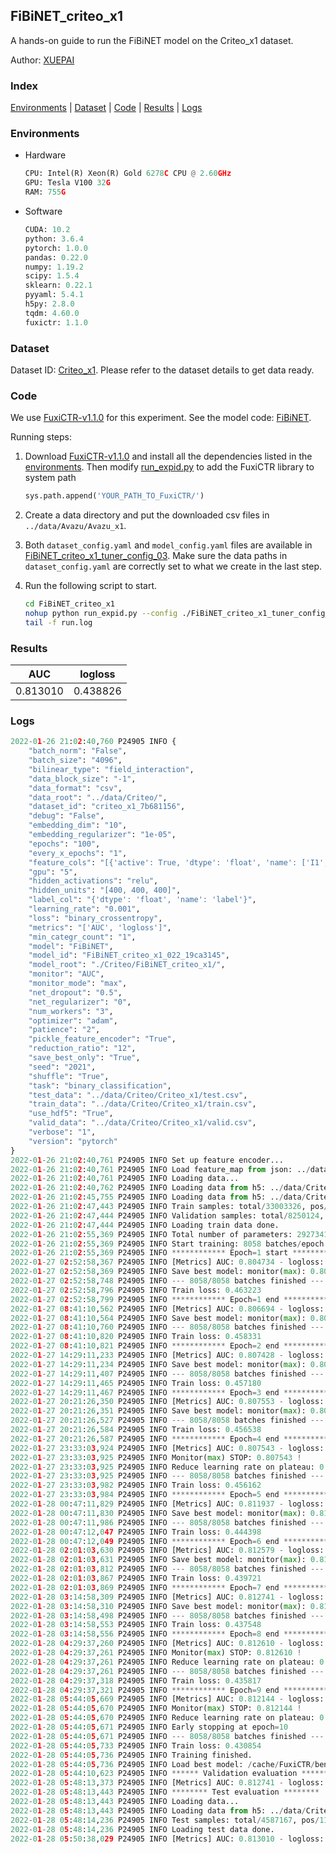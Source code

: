 ## FiBiNET_criteo_x1

A hands-on guide to run the FiBiNET model on the Criteo_x1 dataset.

Author: [XUEPAI](https://github.com/xue-pai)

### Index
[Environments](#Environments) | [Dataset](#Dataset) | [Code](#Code) | [Results](#Results) | [Logs](#Logs)

### Environments
+ Hardware

  ```python
  CPU: Intel(R) Xeon(R) Gold 6278C CPU @ 2.60GHz
  GPU: Tesla V100 32G
  RAM: 755G

  ```

+ Software

  ```python
  CUDA: 10.2
  python: 3.6.4
  pytorch: 1.0.0
  pandas: 0.22.0
  numpy: 1.19.2
  scipy: 1.5.4
  sklearn: 0.22.1
  pyyaml: 5.4.1
  h5py: 2.8.0
  tqdm: 4.60.0
  fuxictr: 1.1.0

  ```

### Dataset
Dataset ID: [Criteo_x1](https://github.com/openbenchmark/BARS/blob/master/ctr_prediction/datasets/Criteo/README.md#Criteo_x1). Please refer to the dataset details to get data ready.

### Code

We use [FuxiCTR-v1.1.0](https://github.com/xue-pai/FuxiCTR/tree/v1.1.0) for this experiment. See the model code: [FiBiNET](https://github.com/xue-pai/FuxiCTR/blob/v1.1.0/fuxictr/pytorch/models/FiBiNET.py).

Running steps:

1. Download [FuxiCTR-v1.1.0](https://github.com/xue-pai/FuxiCTR/archive/refs/tags/v1.1.0.zip) and install all the dependencies listed in the [environments](#environments). Then modify [run_expid.py](./run_expid.py#L5) to add the FuxiCTR library to system path
    
    ```python
    sys.path.append('YOUR_PATH_TO_FuxiCTR/')
    ```

2. Create a data directory and put the downloaded csv files in `../data/Avazu/Avazu_x1`.

3. Both `dataset_config.yaml` and `model_config.yaml` files are available in [FiBiNET_criteo_x1_tuner_config_03](./FiBiNET_criteo_x1_tuner_config_03). Make sure the data paths in `dataset_config.yaml` are correctly set to what we create in the last step.

4. Run the following script to start.

    ```bash
    cd FiBiNET_criteo_x1
    nohup python run_expid.py --config ./FiBiNET_criteo_x1_tuner_config_03 --expid FiBiNET_criteo_x1_022_19ca3145 --gpu 0 > run.log &
    tail -f run.log
    ```

### Results

| AUC | logloss  |
|:--------------------:|:--------------------:|
| 0.813010 | 0.438826  |


### Logs
```python
2022-01-26 21:02:40,760 P24905 INFO {
    "batch_norm": "False",
    "batch_size": "4096",
    "bilinear_type": "field_interaction",
    "data_block_size": "-1",
    "data_format": "csv",
    "data_root": "../data/Criteo/",
    "dataset_id": "criteo_x1_7b681156",
    "debug": "False",
    "embedding_dim": "10",
    "embedding_regularizer": "1e-05",
    "epochs": "100",
    "every_x_epochs": "1",
    "feature_cols": "[{'active': True, 'dtype': 'float', 'name': ['I1', 'I2', 'I3', 'I4', 'I5', 'I6', 'I7', 'I8', 'I9', 'I10', 'I11', 'I12', 'I13'], 'type': 'numeric'}, {'active': True, 'dtype': 'float', 'name': ['C1', 'C2', 'C3', 'C4', 'C5', 'C6', 'C7', 'C8', 'C9', 'C10', 'C11', 'C12', 'C13', 'C14', 'C15', 'C16', 'C17', 'C18', 'C19', 'C20', 'C21', 'C22', 'C23', 'C24', 'C25', 'C26'], 'type': 'categorical'}]",
    "gpu": "5",
    "hidden_activations": "relu",
    "hidden_units": "[400, 400, 400]",
    "label_col": "{'dtype': 'float', 'name': 'label'}",
    "learning_rate": "0.001",
    "loss": "binary_crossentropy",
    "metrics": "['AUC', 'logloss']",
    "min_categr_count": "1",
    "model": "FiBiNET",
    "model_id": "FiBiNET_criteo_x1_022_19ca3145",
    "model_root": "./Criteo/FiBiNET_criteo_x1/",
    "monitor": "AUC",
    "monitor_mode": "max",
    "net_dropout": "0.5",
    "net_regularizer": "0",
    "num_workers": "3",
    "optimizer": "adam",
    "patience": "2",
    "pickle_feature_encoder": "True",
    "reduction_ratio": "12",
    "save_best_only": "True",
    "seed": "2021",
    "shuffle": "True",
    "task": "binary_classification",
    "test_data": "../data/Criteo/Criteo_x1/test.csv",
    "train_data": "../data/Criteo/Criteo_x1/train.csv",
    "use_hdf5": "True",
    "valid_data": "../data/Criteo/Criteo_x1/valid.csv",
    "verbose": "1",
    "version": "pytorch"
}
2022-01-26 21:02:40,761 P24905 INFO Set up feature encoder...
2022-01-26 21:02:40,761 P24905 INFO Load feature_map from json: ../data/Criteo/criteo_x1_7b681156/feature_map.json
2022-01-26 21:02:40,761 P24905 INFO Loading data...
2022-01-26 21:02:40,762 P24905 INFO Loading data from h5: ../data/Criteo/criteo_x1_7b681156/train.h5
2022-01-26 21:02:45,755 P24905 INFO Loading data from h5: ../data/Criteo/criteo_x1_7b681156/valid.h5
2022-01-26 21:02:47,443 P24905 INFO Train samples: total/33003326, pos/8456369, neg/24546957, ratio/25.62%, blocks/1
2022-01-26 21:02:47,444 P24905 INFO Validation samples: total/8250124, pos/2114300, neg/6135824, ratio/25.63%, blocks/1
2022-01-26 21:02:47,444 P24905 INFO Loading train data done.
2022-01-26 21:02:55,369 P24905 INFO Total number of parameters: 29273411.
2022-01-26 21:02:55,369 P24905 INFO Start training: 8058 batches/epoch
2022-01-26 21:02:55,369 P24905 INFO ************ Epoch=1 start ************
2022-01-27 02:52:58,367 P24905 INFO [Metrics] AUC: 0.804734 - logloss: 0.446802
2022-01-27 02:52:58,369 P24905 INFO Save best model: monitor(max): 0.804734
2022-01-27 02:52:58,748 P24905 INFO --- 8058/8058 batches finished ---
2022-01-27 02:52:58,796 P24905 INFO Train loss: 0.463223
2022-01-27 02:52:58,799 P24905 INFO ************ Epoch=1 end ************
2022-01-27 08:41:10,562 P24905 INFO [Metrics] AUC: 0.806694 - logloss: 0.444863
2022-01-27 08:41:10,564 P24905 INFO Save best model: monitor(max): 0.806694
2022-01-27 08:41:10,760 P24905 INFO --- 8058/8058 batches finished ---
2022-01-27 08:41:10,820 P24905 INFO Train loss: 0.458331
2022-01-27 08:41:10,821 P24905 INFO ************ Epoch=2 end ************
2022-01-27 14:29:11,233 P24905 INFO [Metrics] AUC: 0.807428 - logloss: 0.444110
2022-01-27 14:29:11,234 P24905 INFO Save best model: monitor(max): 0.807428
2022-01-27 14:29:11,407 P24905 INFO --- 8058/8058 batches finished ---
2022-01-27 14:29:11,465 P24905 INFO Train loss: 0.457180
2022-01-27 14:29:11,467 P24905 INFO ************ Epoch=3 end ************
2022-01-27 20:21:26,350 P24905 INFO [Metrics] AUC: 0.807553 - logloss: 0.444230
2022-01-27 20:21:26,351 P24905 INFO Save best model: monitor(max): 0.807553
2022-01-27 20:21:26,527 P24905 INFO --- 8058/8058 batches finished ---
2022-01-27 20:21:26,584 P24905 INFO Train loss: 0.456538
2022-01-27 20:21:26,587 P24905 INFO ************ Epoch=4 end ************
2022-01-27 23:33:03,924 P24905 INFO [Metrics] AUC: 0.807543 - logloss: 0.444385
2022-01-27 23:33:03,925 P24905 INFO Monitor(max) STOP: 0.807543 !
2022-01-27 23:33:03,925 P24905 INFO Reduce learning rate on plateau: 0.000100
2022-01-27 23:33:03,925 P24905 INFO --- 8058/8058 batches finished ---
2022-01-27 23:33:03,982 P24905 INFO Train loss: 0.456162
2022-01-27 23:33:03,984 P24905 INFO ************ Epoch=5 end ************
2022-01-28 00:47:11,829 P24905 INFO [Metrics] AUC: 0.811937 - logloss: 0.440024
2022-01-28 00:47:11,830 P24905 INFO Save best model: monitor(max): 0.811937
2022-01-28 00:47:11,986 P24905 INFO --- 8058/8058 batches finished ---
2022-01-28 00:47:12,047 P24905 INFO Train loss: 0.444398
2022-01-28 00:47:12,049 P24905 INFO ************ Epoch=6 end ************
2022-01-28 02:01:03,630 P24905 INFO [Metrics] AUC: 0.812579 - logloss: 0.439391
2022-01-28 02:01:03,631 P24905 INFO Save best model: monitor(max): 0.812579
2022-01-28 02:01:03,812 P24905 INFO --- 8058/8058 batches finished ---
2022-01-28 02:01:03,867 P24905 INFO Train loss: 0.439721
2022-01-28 02:01:03,869 P24905 INFO ************ Epoch=7 end ************
2022-01-28 03:14:58,309 P24905 INFO [Metrics] AUC: 0.812741 - logloss: 0.439211
2022-01-28 03:14:58,310 P24905 INFO Save best model: monitor(max): 0.812741
2022-01-28 03:14:58,498 P24905 INFO --- 8058/8058 batches finished ---
2022-01-28 03:14:58,553 P24905 INFO Train loss: 0.437548
2022-01-28 03:14:58,556 P24905 INFO ************ Epoch=8 end ************
2022-01-28 04:29:37,260 P24905 INFO [Metrics] AUC: 0.812610 - logloss: 0.439299
2022-01-28 04:29:37,261 P24905 INFO Monitor(max) STOP: 0.812610 !
2022-01-28 04:29:37,261 P24905 INFO Reduce learning rate on plateau: 0.000010
2022-01-28 04:29:37,261 P24905 INFO --- 8058/8058 batches finished ---
2022-01-28 04:29:37,318 P24905 INFO Train loss: 0.435817
2022-01-28 04:29:37,321 P24905 INFO ************ Epoch=9 end ************
2022-01-28 05:44:05,669 P24905 INFO [Metrics] AUC: 0.812144 - logloss: 0.439911
2022-01-28 05:44:05,670 P24905 INFO Monitor(max) STOP: 0.812144 !
2022-01-28 05:44:05,670 P24905 INFO Reduce learning rate on plateau: 0.000001
2022-01-28 05:44:05,671 P24905 INFO Early stopping at epoch=10
2022-01-28 05:44:05,671 P24905 INFO --- 8058/8058 batches finished ---
2022-01-28 05:44:05,733 P24905 INFO Train loss: 0.430854
2022-01-28 05:44:05,736 P24905 INFO Training finished.
2022-01-28 05:44:05,736 P24905 INFO Load best model: /cache/FuxiCTR/benchmarks/Criteo/FiBiNET_criteo_x1/criteo_x1_7b681156/FiBiNET_criteo_x1_022_19ca3145.model
2022-01-28 05:44:10,623 P24905 INFO ****** Validation evaluation ******
2022-01-28 05:48:13,373 P24905 INFO [Metrics] AUC: 0.812741 - logloss: 0.439211
2022-01-28 05:48:13,443 P24905 INFO ******** Test evaluation ********
2022-01-28 05:48:13,443 P24905 INFO Loading data...
2022-01-28 05:48:13,443 P24905 INFO Loading data from h5: ../data/Criteo/criteo_x1_7b681156/test.h5
2022-01-28 05:48:14,236 P24905 INFO Test samples: total/4587167, pos/1174769, neg/3412398, ratio/25.61%, blocks/1
2022-01-28 05:48:14,236 P24905 INFO Loading test data done.
2022-01-28 05:50:38,029 P24905 INFO [Metrics] AUC: 0.813010 - logloss: 0.438826

```
